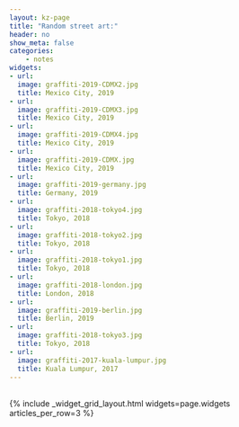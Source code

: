 ```yaml
---
layout: kz-page
title: "Random street art:"
header: no
show_meta: false
categories:
    - notes
widgets:
- url:
  image: graffiti-2019-CDMX2.jpg
  title: Mexico City, 2019
- url:
  image: graffiti-2019-CDMX3.jpg
  title: Mexico City, 2019
- url:
  image: graffiti-2019-CDMX4.jpg
  title: Mexico City, 2019
- url:
  image: graffiti-2019-CDMX.jpg
  title: Mexico City, 2019
- url:
  image: graffiti-2019-germany.jpg
  title: Germany, 2019
- url:
  image: graffiti-2018-tokyo4.jpg
  title: Tokyo, 2018
- url:
  image: graffiti-2018-tokyo2.jpg
  title: Tokyo, 2018
- url:
  image: graffiti-2018-tokyo1.jpg
  title: Tokyo, 2018
- url:
  image: graffiti-2018-london.jpg
  title: London, 2018
- url:
  image: graffiti-2019-berlin.jpg
  title: Berlin, 2019
- url:
  image: graffiti-2018-tokyo3.jpg
  title: Tokyo, 2018
- url:
  image: graffiti-2017-kuala-lumpur.jpg
  title: Kuala Lumpur, 2017
---
```


<br/>
{% include _widget_grid_layout.html widgets=page.widgets articles_per_row=3 %}
